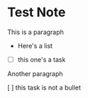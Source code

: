 # Test Note

This is a paragraph

* Here's a list
* [ ] this one's a task

Another paragraph

[ ] this task is not a bullet
